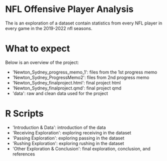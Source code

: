# NFL Offensive Player Analysis 

The is an exploration of a dataset contain statistics from every NFL player in every game in the 2019-2022 nfl seasons. 

# What to expect

Below is an overview of the project:

- 'Newton_Sydney_progress_memo_1': files from the 1st progress memo
- 'Newton_Sydney_ProgressMemo2': files from 2nd progress memo
- 'Newton_Sydney_finalproject.html': final project html
- 'Newton_Sydney_finalproject.qmd': final project qmd
- 'data': raw and clean data used for the project

# R Scripts
- 'Introduction & Data': introduction of the data
- 'Receiving Exploration': exploring receiving in the dataset
- 'Passing Exploration': exploring passing in the dataset
- 'Rushing Exploration': exploring rushing in the dataset
- 'Other Exploration & Conclusion': final exploration, conclusion, and references

